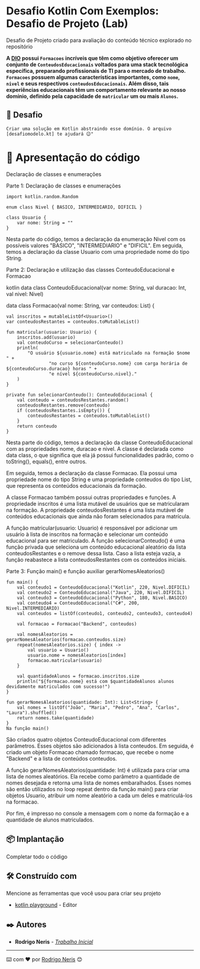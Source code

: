 # Desafio  Kotlin Com Exemplos: Desafio de Projeto (Lab)

Desafio de Projeto criado para avaliação do conteúdo técnico explorado no repositório

**A [DIO](https://web.dio.me) possui `Formacoes` incríveis que têm como objetivo oferecer um conjunto de `ConteudosEducacionais` voltados para uma stack tecnológica específica, preparando profissionais de TI para o mercado de trabalho. `Formacoes` possuem algumas características importantes, como `nome`, `nivel` e seus respectivos `conteudosEducacionais`. Além disso, tais experiências educacionais têm um comportamento relevante ao nosso domínio, definido pela capacidade de `matricular` um ou mais `Alunos`.**

## 🚀 Desafio

```
Criar uma solução em Kotlin abstraindo esse domínio. O arquivo [desafiomodelo.kt] te ajudará 😉"
```

# 🔧 Apresentação do código

Declaração de classes e enumerações

Parte 1: Declaração de classes e enumerações

```
import kotlin.random.Random

enum class Nivel { BASICO, INTERMEDIARIO, DIFICIL }

class Usuario {
    var nome: String = ""
}
```
Nesta parte do código, temos a declaração da enumeração Nivel com os possíveis valores "BASICO", "INTERMEDIARIO" e "DIFICIL". Em seguida, temos a declaração da classe Usuario com uma propriedade nome do tipo String.

Parte 2: Declaração e utilização das classes ConteudoEducacional e Formacao

kotlin
data class ConteudoEducacional(var nome: String, val duracao: Int, val nivel: Nivel)

data class Formacao(val nome: String, var conteudos: List<ConteudoEducacional>) {

    val inscritos = mutableListOf<Usuario>()
    var conteudosRestantes = conteudos.toMutableList()

    fun matricular(usuario: Usuario) {
        inscritos.add(usuario)
        val conteudoCurso = selecionarConteudo()
        println(
            "O usuário ${usuario.nome} está matriculado na formação $nome " +
                    "no curso ${conteudoCurso.nome} com carga horária de ${conteudoCurso.duracao} horas " +
                    "e nível ${conteudoCurso.nivel}."
        )
    }

    private fun selecionarConteudo(): ConteudoEducacional {
        val conteudo = conteudosRestantes.random()
        conteudosRestantes.remove(conteudo)
        if (conteudosRestantes.isEmpty()) {
            conteudosRestantes = conteudos.toMutableList()
        }
        return conteudo
    }

Nesta parte do código, temos a declaração da classe ConteudoEducacional com as propriedades nome, duracao e nivel. A classe é declarada como data class, o que significa que ela já possui funcionalidades padrão, como o toString(), equals(), entre outros.

Em seguida, temos a declaração da classe Formacao. Ela possui uma propriedade nome do tipo String e uma propriedade conteudos do tipo List<ConteudoEducacional>, que representa os conteúdos educacionais da formação.

A classe Formacao também possui outras propriedades e funções. A propriedade inscritos é uma lista mutável de usuários que se matricularam na formação. A propriedade conteudosRestantes é uma lista mutável de conteúdos educacionais que ainda não foram selecionados para matrícula.

A função matricular(usuario: Usuario) é responsável por adicionar um usuário à lista de inscritos na formação e selecionar um conteúdo educacional para ser matriculado. A função selecionarConteudo() é uma função privada que seleciona um conteúdo educacional aleatório da lista conteudosRestantes e o remove dessa lista. Caso a lista esteja vazia, a função reabastece a lista conteudosRestantes com os conteúdos iniciais.

Parte 3: Função main() e função auxiliar gerarNomesAleatorios()
```
fun main() {
    val conteudo1 = ConteudoEducacional("Kotlin", 220, Nivel.DIFICIL)
    val conteudo2 = ConteudoEducacional("Java", 220, Nivel.DIFICIL)
    val conteudo3 = ConteudoEducacional("Python", 180, Nivel.BASICO)
    val conteudo4 = ConteudoEducacional("C#", 200, Nivel.INTERMEDIARIO)
    val conteudos = listOf(conteudo1, conteudo2, conteudo3, conteudo4)

    val formacao = Formacao("Backend", conteudos)

    val nomesAleatorios = gerarNomesAleatorios(formacao.conteudos.size)
    repeat(nomesAleatorios.size) { index ->
        val usuario = Usuario()
        usuario.nome = nomesAleatorios[index]
        formacao.matricular(usuario)
    }

    val quantidadeAlunos = formacao.inscritos.size
    println("${formacao.nome} está com $quantidadeAlunos alunos devidamente matriculados com sucesso!")
}

fun gerarNomesAleatorios(quantidade: Int): List<String> {
    val nomes = listOf("João", "Maria", "Pedro", "Ana", "Carlos", "Laura").shuffled()
    return nomes.take(quantidade)
}
Na função main()
```
São criados quatro objetos ConteudoEducacional com diferentes parâmetros. Esses objetos são adicionados à lista conteudos. Em seguida, é criado um objeto Formacao chamado formacao, que recebe o nome "Backend" e a lista de conteúdos conteudos.

A função gerarNomesAleatorios(quantidade: Int) é utilizada para criar uma lista de nomes aleatórios. Ela recebe como parâmetro a quantidade de nomes desejada e retorna uma lista de nomes embaralhados. Esses nomes são então utilizados no loop repeat dentro da função main() para criar objetos Usuario, atribuir um nome aleatório a cada um deles e matriculá-los na formacao.

Por fim, é impresso no console a mensagem com o nome da formação e a quantidade de alunos matriculados.

## 📦 Implantação

Completar todo o código

## 🛠️ Construído com

Mencione as ferramentas que você usou para criar seu projeto

* [kotlin playground](https://play.kotlinlang.org/) - Editor


## ✒️ Autores


* **Rodrigo Neris** -  [*Trabalho Inicial*](https://github.com/rodrigonerisalves)
---
⌨️ com ❤️ por [Rodrigo Neris](www.linkedin.com/in/rodrigo-neris) 😊